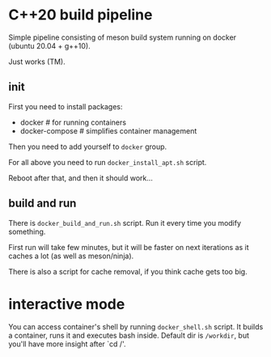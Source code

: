 # C++20 build pipeline

Simple pipeline consisting of meson build system running on docker (ubuntu 20.04 + g++10).

Just works (TM).

## init

First you need to install packages:
* docker  # for running containers
* docker-compose  # simplifies container management

Then you need to add yourself to `docker` group.

For all above you need to run `docker_install_apt.sh` script.

Reboot after that, and then it should work... 

## build and run

There is `docker_build_and_run.sh` script. Run it every time you modify something.

First run will take few minutes, but it will be faster on next iterations as it caches a lot (as well as meson/ninja).

There is also a script for cache removal, if you think cache gets too big.

# interactive mode

You can access container's shell by running `docker_shell.sh` script. 
It builds a container, runs it and executes bash inside. 
Default dir is `/workdir`, but you'll have more insight after `cd /'.